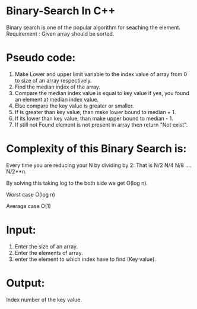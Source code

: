 # Binary-Search In C++ 

Binary search is one of the popular algorithm for seaching the element.
Requirement : Given array should be sorted.

# Pseudo code:

1. Make Lower and upper limit variable to the index value of array from 0 to size of an array respectively.
2. Find the median index of the array.
3. Compare the median index value is equal to key value if yes, you found an element at median index value.
4. Else compare the key value is greater or smaller.
5. If is greater than key value, than make lower bound to median + 1.
6. If its lower than key value, than make upper bound to median - 1.
7. If still not Found element is not present in array then return "Not exist".



# Complexity of this Binary Search is:

Every time you are reducing your N by dividing by 2:
That is N/2 N/4 N/8 .... N/2**n.

By solving this taking log to the both side we get O(log n).

Worst case         O(log n)

Average case       O(1)



# Input:
1. Enter the size of an array.
2. Enter the elements of array.
3. enter the element to which index have to find (Key value).


# Output:
Index number of the key value.
